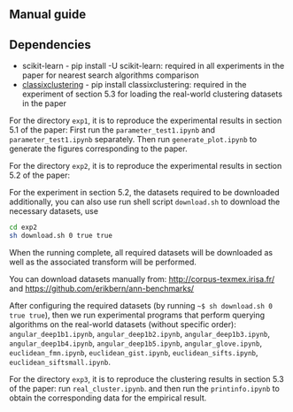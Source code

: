 Manual guide
---------------------

Dependencies
---------

* scikit-learn - pip install -U scikit-learn: required in all experiments in the paper for nearest search algorithms comparison
* [classixclustering](https://github.com/nla-group/classix) - pip install classixclustering: required in the experiment of section 5.3 for loading the real-world clustering datasets in the paper




For the directory ``exp1``, it is to reproduce the experimental results in section 5.1 of the paper: First run the ``parameter_test1.ipynb`` and ``parameter_test1.ipynb`` separately. Then run ``generate_plot.ipynb`` to generate the figures corresponding to the paper. 

For the directory ``exp2``, it is to reproduce the experimental results in section 5.2 of the paper: 

For the experiment in section 5.2, the datasets required to be downloaded additionally, you can also use run shell script ``download.sh`` to download the necessary datasets, use

```bash
cd exp2
sh download.sh 0 true true
```

When the running complete, all required datasets will be downloaded as well as the associated transform will be performed.

You can download datasets manually from: http://corpus-texmex.irisa.fr/ and https://github.com/erikbern/ann-benchmarks/


After configuring the required datasets (by running ``~$ sh download.sh 0 true true``), then we run experimental programs that perform querying algorithms on the real-world datasets (without specific order): ``angular_deep1b1.ipynb``, ``angular_deep1b2.ipynb``, ``angular_deep1b3.ipynb``, ``angular_deep1b4.ipynb``, ``angular_deep1b5.ipynb``, ``angular_glove.ipynb``,  ``euclidean_fmn.ipynb``, ``euclidean_gist.ipynb``, ``euclidean_sifts.ipynb``, ``euclidean_siftsmall.ipynb``. 


For the directory ``exp3``, it is to reproduce the clustering results in section 5.3 of the paper: run ``real_cluster.ipynb``. and then run the ``printinfo.ipynb`` to obtain the corresponding data for the empirical result.



